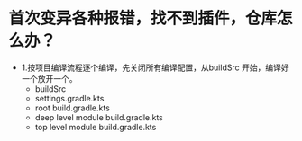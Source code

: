 # 首次变异各种报错，找不到插件，仓库怎么办？

* 1.按项目编译流程逐个编译，先关闭所有编译配置，从buildSrc 开始，编译好一个放开一个。
    * buildSrc
    * settings.gradle.kts
    * root build.gradle.kts
    * deep level module build.gradle.kts
    * top level module build.gradle.kts
  